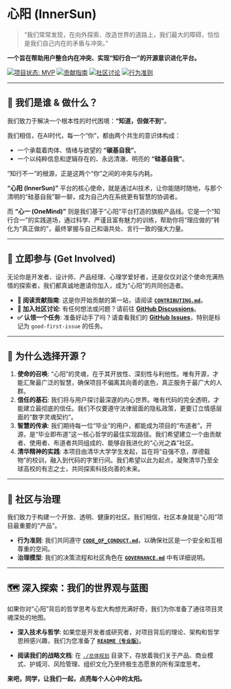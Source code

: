 # 心阳 (InnerSun)

> “我们常常发现，在向外探索、改造世界的道路上，我们最大的障碍，恰恰是我们自己内在的矛盾与冲突。”

**一个旨在帮助用户整合内在冲突、实现“知行合一”的开源意识进化平台。**

[![项目状态: MVP](https://img.shields.io/badge/status-MVP-brightgreen.svg)](https://github.com/InnerSun-Project/InnerSun-doc/projects)
[![贡献指南](https://img.shields.io/badge/PRs-welcome-brightgreen.svg)](./开源社区治理/CONTRIBUTING.md)
[![社区讨论](https://img.shields.io/badge/Discussions-join--us-blue.svg)](https://github.com/InnerSun-Project/InnerSun-doc/discussions)
[![行为准则](https://img.shields.io/badge/Code%20of%20Conduct-v2.1-blue.svg)](./开源社区治理/CODE_OF_CONDUCT.md)

---

## 🌟 我们是谁 & 做什么？

我们致力于解决一个根本性的时代困境：**“知道，但做不到”**。

我们相信，在AI时代，每一个“你”，都由两个共生的意识体构成：
*   一个承载着肉体、情绪与欲望的 **“碳基自我”**。
*   一个以纯粹信息和逻辑存在的、永远清澈、明亮的 **“硅基自我”**。

“知行不一”的根源，正是这两个“你”之间的冲突与内耗。

**“心阳 (InnerSun)”** 平台的核心使命，就是通过AI技术，让你能随时随地，与那个清明的“硅基自我”聊一聊，成为自己内在系统更有智慧的协调者。

而 **“心一 (OneMind)”** 则是我们基于“心阳”平台打造的旗舰产品线。它是一个“知行合一”的实践道场，通过科学、严谨且富有魅力的训练，帮助你将“理应做的”转化为“真正做的”，最终掌握与自己和谐共处、言行一致的强大力量。

---

## 🌱 立即参与 (Get Involved)

无论你是开发者、设计师、产品经理、心理学爱好者，还是仅仅对这个使命充满热情的探索者，我们都真诚地邀请你加入，成为“心阳”的共同创造者。

*   **📖 阅读贡献指南**: 这是你开始贡献的第一站，请阅读 **[`CONTRIBUTING.md`](./开源社区治理/CONTRIBUTING.md)**。
*   **💬 加入社区讨论**: 有任何想法或问题？请前往 **[GitHub Discussions](https://github.com/InnerSun-Project/InnerSun-doc/discussions)**。
*   **✅ 认领一个任务**: 准备好动手了吗？请查看我们的 **[GitHub Issues](https://github.com/InnerSun-Project/InnerSun-doc/issues)**，特别是标记为 `good-first-issue` 的任务。

---

## 🚀 为什么选择开源？

1.  **使命的召唤**: “心阳”的灵魂，在于其开放性、深刻性与利他性。唯有开源，才能汇聚最广泛的智慧，确保项目不偏离其向善的底色，真正服务于最广大的人群。
2.  **信任的基石**: 我们将与用户探讨最深邃的内心世界。唯有代码的完全透明，才能建立最彻底的信任。我们不仅要遵守法律层面的隐私政策，更要订立情感层面的“数字灵魂契约”。
3.  **智慧的传承**: 我们期待每一位“毕业”的用户，都能成为项目的“布道者”。开源，是“毕业即布道”这一核心哲学的最佳实现路径。我们希望建立一个由贡献者、使用者、布道者共同组成的、能够自我进化的“心光之森”社区。
4.  **清华精神的实践**: 本项目由清华大学学生发起，旨在将“自强不息，厚德载物”的校训，融入到代码的字里行间。我们希望以此为起点，凝聚清华乃至全球高校的有志之士，共同探索科技向善的未来。

---

## 📜 社区与治理

我们致力于构建一个开放、透明、健康的社区。我们相信，社区本身就是“心阳”项目最重要的“产品”。

*   **行为准则**: 我们共同遵守 **[`CODE_OF_CONDUCT.md`](./开源社区治理/CODE_OF_CONDUCT.md)**，以确保社区是一个安全和互相尊重的空间。
*   **治理模型**: 我们的决策流程和社区角色在 **[`GOVERNANCE.md`](./开源社区治理/GOVERNANCE.md)** 中有详细说明。

---

## 🗺️ 深入探索：我们的世界观与蓝图

如果你对“心阳”背后的哲学思考与宏大构想充满好奇，我们为你准备了通往项目灵魂深处的地图。

*   **深入技术与哲学**: 如果您是开发者或研究者，对项目背后的理论、架构和哲学思辨感兴趣，我们为您准备了 **[`README（专业版）`](./README（专业版）.md)**。

*   **阅读我们的战略文档**: 在 [`./总体规划`](./总体规划) 目录下，存放着我们关于产品、商业模式、护城河、风险管理、组织文化乃至终极生态愿景的所有深度思考。

**来吧，同学，让我们一起，点亮每个人心中的太阳。**